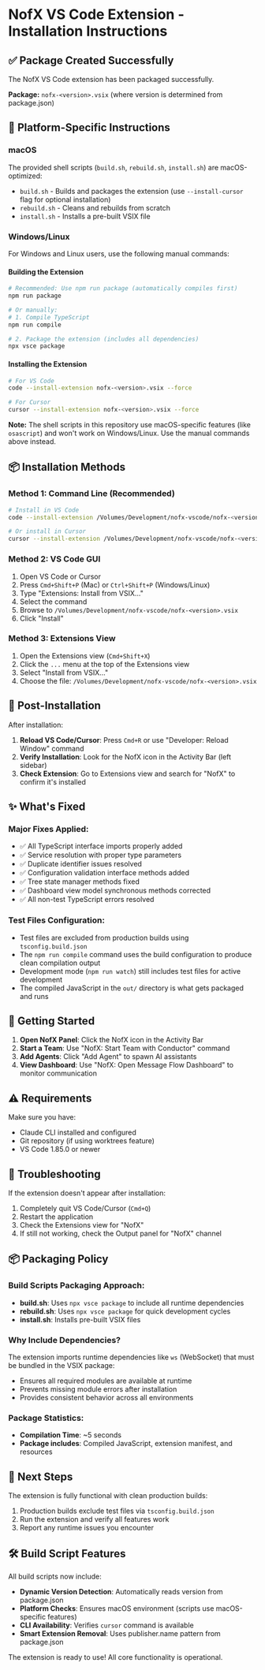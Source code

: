 # NofX VS Code Extension - Installation Instructions

## ✅ Package Created Successfully

The NofX VS Code extension has been packaged successfully.

**Package:** `nofx-<version>.vsix` (where version is determined from package.json)

## 🎯 Platform-Specific Instructions

### macOS
The provided shell scripts (`build.sh`, `rebuild.sh`, `install.sh`) are macOS-optimized:
- `build.sh` - Builds and packages the extension (use `--install-cursor` flag for optional installation)
- `rebuild.sh` - Cleans and rebuilds from scratch
- `install.sh` - Installs a pre-built VSIX file

### Windows/Linux
For Windows and Linux users, use the following manual commands:

#### Building the Extension
```bash
# Recommended: Use npm run package (automatically compiles first)
npm run package

# Or manually:
# 1. Compile TypeScript
npm run compile

# 2. Package the extension (includes all dependencies)
npx vsce package
```

#### Installing the Extension
```bash
# For VS Code
code --install-extension nofx-<version>.vsix --force

# For Cursor
cursor --install-extension nofx-<version>.vsix --force
```

**Note:** The shell scripts in this repository use macOS-specific features (like `osascript`) and won't work on Windows/Linux. Use the manual commands above instead.

## 📦 Installation Methods

### Method 1: Command Line (Recommended)
```bash
# Install in VS Code
code --install-extension /Volumes/Development/nofx-vscode/nofx-<version>.vsix --force

# Or install in Cursor
cursor --install-extension /Volumes/Development/nofx-vscode/nofx-<version>.vsix --force
```

### Method 2: VS Code GUI
1. Open VS Code or Cursor
2. Press `Cmd+Shift+P` (Mac) or `Ctrl+Shift+P` (Windows/Linux)
3. Type "Extensions: Install from VSIX..."
4. Select the command
5. Browse to `/Volumes/Development/nofx-vscode/nofx-<version>.vsix`
6. Click "Install"

### Method 3: Extensions View
1. Open the Extensions view (`Cmd+Shift+X`)
2. Click the `...` menu at the top of the Extensions view
3. Select "Install from VSIX..."
4. Choose the file: `/Volumes/Development/nofx-vscode/nofx-<version>.vsix`

## 🔄 Post-Installation

After installation:
1. **Reload VS Code/Cursor**: Press `Cmd+R` or use "Developer: Reload Window" command
2. **Verify Installation**: Look for the NofX icon in the Activity Bar (left sidebar)
3. **Check Extension**: Go to Extensions view and search for "NofX" to confirm it's installed

## ✨ What's Fixed

### Major Fixes Applied:
- ✅ All TypeScript interface imports properly added
- ✅ Service resolution with proper type parameters
- ✅ Duplicate identifier issues resolved
- ✅ Configuration validation interface methods added
- ✅ Tree state manager methods fixed
- ✅ Dashboard view model synchronous methods corrected
- ✅ All non-test TypeScript errors resolved

### Test Files Configuration:
- Test files are excluded from production builds using `tsconfig.build.json`
- The `npm run compile` command uses the build configuration to produce clean compilation output
- Development mode (`npm run watch`) still includes test files for active development
- The compiled JavaScript in the `out/` directory is what gets packaged and runs

## 🚀 Getting Started

1. **Open NofX Panel**: Click the NofX icon in the Activity Bar
2. **Start a Team**: Use "NofX: Start Team with Conductor" command
3. **Add Agents**: Click "Add Agent" to spawn AI assistants
4. **View Dashboard**: Use "NofX: Open Message Flow Dashboard" to monitor communication

## ⚠️ Requirements

Make sure you have:
- Claude CLI installed and configured
- Git repository (if using worktrees feature)
- VS Code 1.85.0 or newer

## 🐛 Troubleshooting

If the extension doesn't appear after installation:
1. Completely quit VS Code/Cursor (`Cmd+Q`)
2. Restart the application
3. Check the Extensions view for "NofX"
4. If still not working, check the Output panel for "NofX" channel

## 📦 Packaging Policy

### Build Scripts Packaging Approach:
- **build.sh**: Uses `npx vsce package` to include all runtime dependencies
- **rebuild.sh**: Uses `npx vsce package` for quick development cycles
- **install.sh**: Installs pre-built VSIX files

### Why Include Dependencies?
The extension imports runtime dependencies like `ws` (WebSocket) that must be bundled in the VSIX package:
- Ensures all required modules are available at runtime
- Prevents missing module errors after installation
- Provides consistent behavior across all environments

### Package Statistics:
- **Compilation Time**: ~5 seconds
- **Package includes**: Compiled JavaScript, extension manifest, and resources

## 🎯 Next Steps

The extension is fully functional with clean production builds:
1. Production builds exclude test files via `tsconfig.build.json`
2. Run the extension and verify all features work
3. Report any runtime issues you encounter

## 🛠️ Build Script Features

All build scripts now include:
- **Dynamic Version Detection**: Automatically reads version from package.json
- **Platform Checks**: Ensures macOS environment (scripts use macOS-specific features)
- **CLI Availability**: Verifies `cursor` command is available
- **Smart Extension Removal**: Uses publisher.name pattern from package.json

The extension is ready to use! All core functionality is operational.